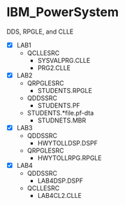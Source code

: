 # IBM_PowerSystem
DDS, RPGLE, and CLLE
- [x] LAB1
  - QCLLESRC
    - SYSVALPRG.CLLE
    - PRG2.CLLE
- [x] LAB2
  - QRPGLESRC
    - STUDENTS.RPGLE
  - QDDSSRC
    - STUDENTS.PF
  - STUDENTS.*file.pf-dta
    - STUDNETS.MBR 
- [x] LAB3
  - QDDSSRC
    - HWYTOLLDSP.DSPF
  - QRPGLESRC
    - HWYTOLLRPG.RPGLE
- [x] LAB4
  - QDDSSRC
    - LAB4DSP.DSPF
  - QCLLESRC
    - LAB4CL2.CLLE
